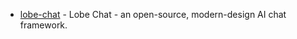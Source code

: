 - [lobe-chat](https://github.com/lobehub/lobe-chat) - Lobe Chat - an open-source, modern-design AI chat framework.